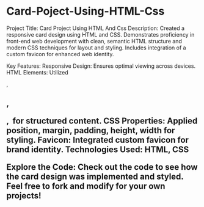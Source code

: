 # Card-Poject-Using-HTML-Css
Project Title: Card Project Using HTML And Css
Description:
Created a responsive card design using HTML and CSS. Demonstrates proficiency in front-end web development with clean, semantic HTML structure and modern CSS techniques for layout and styling. Includes integration of a custom favicon for enhanced web identity.

Key Features:
Responsive Design: Ensures optimal viewing across devices.
HTML Elements: Utilized <div>, <h2>, <p>, <img> for structured content.
CSS Properties: Applied position, margin, padding, height, width for styling.
Favicon: Integrated custom favicon for brand identity.
Technologies Used:
HTML, CSS

Explore the Code:
Check out the code to see how the card design was implemented and styled. Feel free to fork and modify for your own projects!

